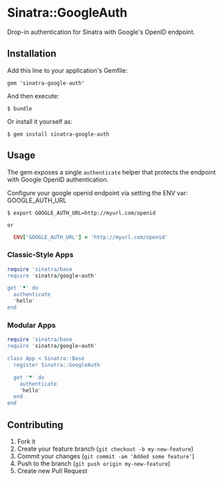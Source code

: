 # Sinatra::GoogleAuth

Drop-in authentication for Sinatra with Google's OpenID endpoint.


## Installation

Add this line to your application's Gemfile:

    gem 'sinatra-google-auth'

And then execute:

    $ bundle

Or install it yourself as:

    $ gem install sinatra-google-auth

## Usage

The gem exposes a single `authenticate` helper that protects the endpoint with
Google OpenID authentication.

Configure your google openid endpoint via setting the ENV var: GOOGLE_AUTH_URL

    $ export GOOGLE_AUTH_URL=http://myurl.com/openid

    or


```ruby
  ENV['GOOGLE_AUTH_URL'] = 'http://myurl.com/openid'
```


### Classic-Style Apps

```ruby
require 'sinatra/base
require 'sinatra/google-auth'

get '*' do
  authenticate
  'hello'
end
```


### Modular Apps

```ruby
require 'sinatra/base
require 'sinatra/google-auth'

class App < Sinatra::Base
  register Sinatra::GoogleAuth

  get '*' do
    authenticate
    'hello'
  end
end
```




## Contributing

1. Fork it
2. Create your feature branch (`git checkout -b my-new-feature`)
3. Commit your changes (`git commit -am 'Added some feature'`)
4. Push to the branch (`git push origin my-new-feature`)
5. Create new Pull Request
